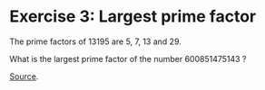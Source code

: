 # Exercise 3: Largest prime factor

The prime factors of 13195 are 5, 7, 13 and 29.

What is the largest prime factor of the number 600851475143 ?

[Source](https://projecteuler.net/problem=3).
